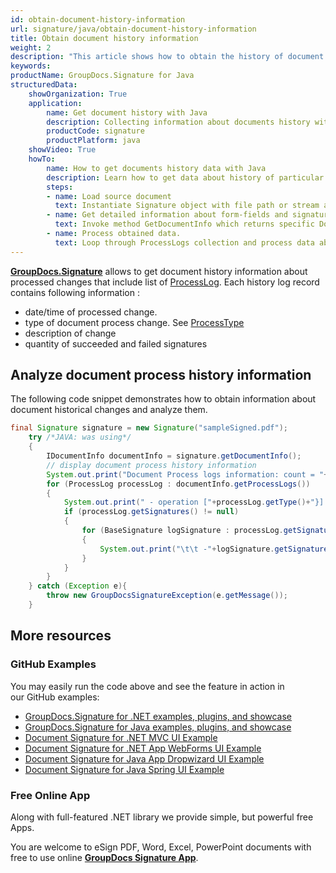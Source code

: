 ```yaml
---
id: obtain-document-history-information
url: signature/java/obtain-document-history-information
title: Obtain document history information
weight: 2
description: "This article shows how to obtain the history of document changes with GroupDocs.Signature API."
keywords: 
productName: GroupDocs.Signature for Java
structuredData:
    showOrganization: True
    application:    
        name: Get document history with Java    
        description: Collecting information about documents history with Java language by GroupDocs.Signature for Java APIs
        productCode: signature
        productPlatform: java 
    showVideo: True
    howTo:
        name: How to get documents history data with Java 
        description: Learn how to get data about history of particular document changes via Java
        steps:
        - name: Load source document
          text: Instantiate Signature object with file path or stream as a constructor parameter will load the document. 
        - name: Get detailed information about form-fields and signatures. 
          text: Invoke method GetDocumentInfo which returns specific DocumentInfo object.
        - name: Process obtained data. 
          text: Loop through ProcessLogs collection and process data about document operations.
---
```

[**GroupDocs.Signature**](https://products.groupdocs.com/signature/java) allows to get document history information about processed changes that include list of [ProcessLog](https://apireference.groupdocs.com/signature/java/com.groupdocs.signature.domain/ProcessLog ). Each history log record contains following information :

* date/time of processed change.
* type of document process change. See [ProcessType](https://apireference.groupdocs.com/signature/java/com.groupdocs.signature.domain.enums/ProcessType )
* description of change
* quantity of succeeded and failed signatures

## Analyze document process history information

The following code snippet demonstrates how to obtain information about document historical changes and analyze them.

```java
final Signature signature = new Signature("sampleSigned.pdf");
	try /*JAVA: was using*/
	{
		IDocumentInfo documentInfo = signature.getDocumentInfo();
		// display document process history information
		System.out.print("Document Process logs information: count = "+documentInfo.getProcessLogs().size());
		for (ProcessLog processLog : documentInfo.getProcessLogs())
		{
			System.out.print(" - operation ["+processLog.getType()+"}] on "+processLog.getDate().toString()+"}. Succedded/Failed "+processLog.getSucceeded()+"/"+processLog.getFailed()+". Message: "+processLog.getMessage()+" : ");
			if (processLog.getSignatures() != null)
			{
				for (BaseSignature logSignature : processLog.getSignatures())
				{
					System.out.print("\t\t -"+logSignature.getSignatureType()+" #"+logSignature.getSignatureId()+" at "+logSignature.getTop()+" x "+logSignature.getLeft()+" pos;");
				}
			}
		}
	} catch (Exception e){
		throw new GroupDocsSignatureException(e.getMessage());
	}
```

## More resources

### GitHub Examples

You may easily run the code above and see the feature in action in our GitHub examples:

* [GroupDocs.Signature for .NET examples, plugins, and showcase](https://github.com/groupdocs-signature/GroupDocs.Signature-for-.NET)
* [GroupDocs.Signature for Java examples, plugins, and showcase](https://github.com/groupdocs-signature/GroupDocs.Signature-for-Java)
* [Document Signature for .NET MVC UI Example](https://github.com/groupdocs-signature/GroupDocs.Signature-for-.NET-MVC)
* [Document Signature for .NET App WebForms UI Example](https://github.com/groupdocs-signature/GroupDocs.Signature-for-.NET-WebForms)
* [Document Signature for Java App Dropwizard UI Example](https://github.com/groupdocs-signature/GroupDocs.Signature-for-Java-Dropwizard)
* [Document Signature for Java Spring UI Example](https://github.com/groupdocs-signature/GroupDocs.Signature-for-Java-Spring)

### Free Online App

Along with full-featured .NET library we provide simple, but powerful free Apps.

You are welcome to eSign PDF, Word, Excel, PowerPoint documents with free to use online **[GroupDocs Signature App](https://products.groupdocs.app/signature)**.